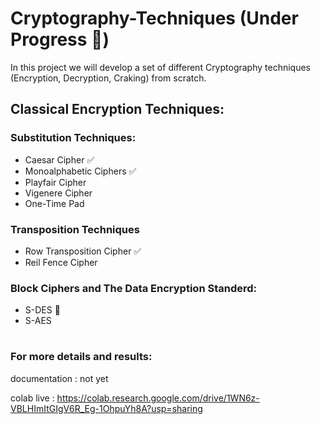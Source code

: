 # Cryptography-Techniques (Under Progress 🚧)
In this project we will develop a set of different Cryptography techniques (Encryption, Decryption, Craking) from scratch.

## Classical Encryption Techniques:

### Substitution Techniques:
- Caesar Cipher ✅
- Monoalphabetic Ciphers ✅
- Playfair Cipher
- Vigenere Cipher 
- One-Time Pad

### Transposition Techniques
- Row Transposition Cipher ✅
- Reil Fence Cipher

### Block Ciphers and The Data Encryption Standerd:
- S-DES 🚧
- S-AES

#

### For more details and results:

documentation : not yet

colab live : https://colab.research.google.com/drive/1WN6z-VBLHImItGIgV6R_Eg-1OhpuYh8A?usp=sharing




